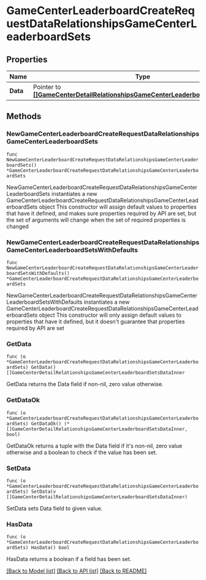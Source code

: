 # GameCenterLeaderboardCreateRequestDataRelationshipsGameCenterLeaderboardSets

## Properties

Name | Type | Description | Notes
------------ | ------------- | ------------- | -------------
**Data** | Pointer to [**[]GameCenterDetailRelationshipsGameCenterLeaderboardSetsDataInner**](GameCenterDetailRelationshipsGameCenterLeaderboardSetsDataInner.md) |  | [optional] 

## Methods

### NewGameCenterLeaderboardCreateRequestDataRelationshipsGameCenterLeaderboardSets

`func NewGameCenterLeaderboardCreateRequestDataRelationshipsGameCenterLeaderboardSets() *GameCenterLeaderboardCreateRequestDataRelationshipsGameCenterLeaderboardSets`

NewGameCenterLeaderboardCreateRequestDataRelationshipsGameCenterLeaderboardSets instantiates a new GameCenterLeaderboardCreateRequestDataRelationshipsGameCenterLeaderboardSets object
This constructor will assign default values to properties that have it defined,
and makes sure properties required by API are set, but the set of arguments
will change when the set of required properties is changed

### NewGameCenterLeaderboardCreateRequestDataRelationshipsGameCenterLeaderboardSetsWithDefaults

`func NewGameCenterLeaderboardCreateRequestDataRelationshipsGameCenterLeaderboardSetsWithDefaults() *GameCenterLeaderboardCreateRequestDataRelationshipsGameCenterLeaderboardSets`

NewGameCenterLeaderboardCreateRequestDataRelationshipsGameCenterLeaderboardSetsWithDefaults instantiates a new GameCenterLeaderboardCreateRequestDataRelationshipsGameCenterLeaderboardSets object
This constructor will only assign default values to properties that have it defined,
but it doesn't guarantee that properties required by API are set

### GetData

`func (o *GameCenterLeaderboardCreateRequestDataRelationshipsGameCenterLeaderboardSets) GetData() []GameCenterDetailRelationshipsGameCenterLeaderboardSetsDataInner`

GetData returns the Data field if non-nil, zero value otherwise.

### GetDataOk

`func (o *GameCenterLeaderboardCreateRequestDataRelationshipsGameCenterLeaderboardSets) GetDataOk() (*[]GameCenterDetailRelationshipsGameCenterLeaderboardSetsDataInner, bool)`

GetDataOk returns a tuple with the Data field if it's non-nil, zero value otherwise
and a boolean to check if the value has been set.

### SetData

`func (o *GameCenterLeaderboardCreateRequestDataRelationshipsGameCenterLeaderboardSets) SetData(v []GameCenterDetailRelationshipsGameCenterLeaderboardSetsDataInner)`

SetData sets Data field to given value.

### HasData

`func (o *GameCenterLeaderboardCreateRequestDataRelationshipsGameCenterLeaderboardSets) HasData() bool`

HasData returns a boolean if a field has been set.


[[Back to Model list]](../README.md#documentation-for-models) [[Back to API list]](../README.md#documentation-for-api-endpoints) [[Back to README]](../README.md)


